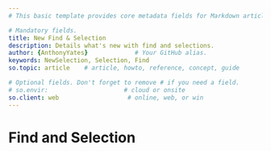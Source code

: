 ```yaml
---
# This basic template provides core metadata fields for Markdown articles on docs.superoffice.com.

# Mandatory fields.
title: New Find & Selection
description: Details what's new with find and selections.
author: {AnthonyYates}             # Your GitHub alias.
keywords: NewSelection, Selection, Find
so.topic: article    # article, howto, reference, concept, guide

# Optional fields. Don't forget to remove # if you need a field.
# so.envir:                     # cloud or onsite
so.client: web                   # online, web, or win
---
```


# Find and Selection

